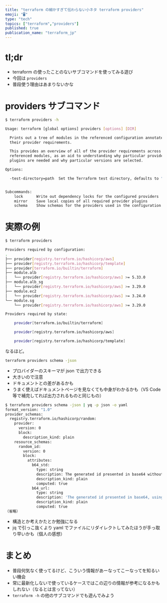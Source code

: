 ```yaml
---
title: "terraform の細かすぎて伝わらない小ネタ terraform providers"
emoji: "🖥"
type: "tech"
topics: ["terraform","providers"]
published: true
publication_name: "terraform_jp"
---
```


# tl;dr

- terraform の使ったことのないサブコマンドを使ってみる遊び
- 今回は `providers`
- 普段使う理由はあまりないかな

# providers サブコマンド

```bash
$ terraform providers -h

Usage: terraform [global options] providers [options] [DIR]

  Prints out a tree of modules in the referenced configuration annotated with
  their provider requirements.

  This provides an overview of all of the provider requirements across all
  referenced modules, as an aid to understanding why particular provider
  plugins are needed and why particular versions are selected.

Options:

  -test-directory=path  Set the Terraform test directory, defaults to "tests".


Subcommands:
    lock      Write out dependency locks for the configured providers
    mirror    Save local copies of all required provider plugins
    schema    Show schemas for the providers used in the configuration
```

# 実際の例

```bash
$ terraform providers

Providers required by configuration:
.
├── provider[registry.terraform.io/hashicorp/aws]
├── provider[registry.terraform.io/hashicorp/template]
├── provider[terraform.io/builtin/terraform]
├── module.alb
│   └── provider[registry.terraform.io/hashicorp/aws] >= 5.33.0
├── module.alb_sg
│   └── provider[registry.terraform.io/hashicorp/aws] >= 3.29.0
├── module.ec2
│   └── provider[registry.terraform.io/hashicorp/aws] >= 3.24.0
└── module.sg
    └── provider[registry.terraform.io/hashicorp/aws] >= 3.29.0

Providers required by state:

    provider[terraform.io/builtin/terraform]

    provider[registry.terraform.io/hashicorp/aws]

    provider[registry.terraform.io/hashicorp/template]
```

なるほど。

```bash
terraform providers schema -json
```

- プロバイダーのスキーマが json で出力できる
- 大きいので注意
- ドキュメントとの差があるかも
- うまく使えばドキュメントページを見なくても中身がわかるかも（VS Code 等で補完してれば出力されるものと同じもの）

```bash
$ terraform providers schema -json | yq -p json -o yaml
format_version: "1.0"
provider_schemas:
  registry.terraform.io/hashicorp/random:
    provider:
      version: 0
      block:
        description_kind: plain
    resource_schemas:
      random_id:
        version: 0
        block:
          attributes:
            b64_std:
              type: string
              description: The generated id presented in base64 without additional transformations.
              description_kind: plain
              computed: true
            b64_url:
              type: string
              description: 'The generated id presented in base64, using the URL-friendly character set: case-sensitive letters, digits and the characters `_` and `-`.'
              description_kind: plain
              computed: true
（省略）
```

- 構造とか考えかたとか勉強になる
- jq で引っこ抜くより yaml でファイルにリダイレクトしてみたほうが手っ取り早いかも（個人の感想）

# まとめ

- 普段何気なく使ってるけど、こういう情報があーなってこーなってを知るいい機会
- 常に最新化しないで使っているケースではこの辺りの情報が参考になるかもしれない（なるとは言ってない）
- `terraform -h` の他のサブコマンドでも遊んでみよう
